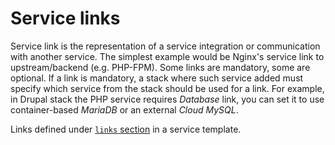 # Service links

Service link is the representation of a service integration or communication with another service. The simplest example would be Nginx's service link to upstream/backend (e.g. PHP-FPM). Some links are mandatory, some are optional. If a link is mandatory, a stack where such service added must specify which service from the stack should be used for a link. For example, in Drupal stack the PHP service requires _Database_ link, you can set it to use container-based _MariaDB_ or an external _Cloud MySQL_.

Links defined under [`links` section](template.md#links) in a service template.
